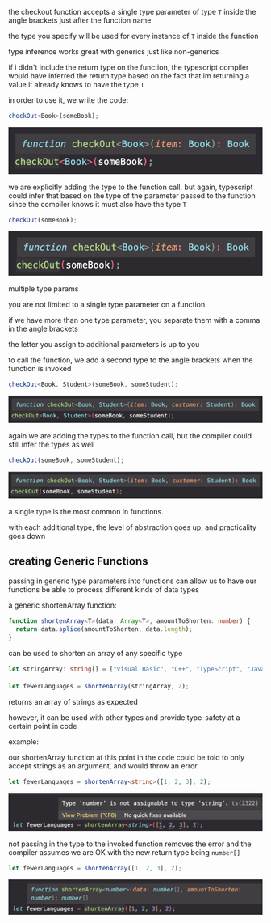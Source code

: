 the checkout function accepts a single type parameter of type `T` inside the angle brackets just after the function name

the type you specify will be used for every instance of `T` inside the function

type inference works great with generics just like non-generics

if i didn't include the return type on the function, the typescript compiler would have inferred the return type based on the fact that im returning a value it already knows to have the type `T`

in order to use it, we write the code:

```ts
checkOut<Book>(someBook);
```

![function call with type](./images/wType.png)

we are explicitly adding the type to the function call, but again, typescript could infer that based on the type of the parameter passed to the function since the compiler knows it must also have the type `T`

```ts
checkOut(someBook);
```

![function call without type](./images/woType.png)

multiple type params

you are not limited to a single type parameter on a function

if we have more than one type parameter, you separate them with a comma in the angle brackets

the letter you assign to additional parameters is up to you

to call the function, we add a second type to the angle brackets when the function is invoked

```ts
checkOut<Book, Student>(someBook, someStudent);
```

![function call with multiple type](./images/wMTypes.png)

again we are adding the types to the function call, but the compiler could still infer the types as well

```ts
checkOut(someBook, someStudent);
```

![function call without multiple types](images/woMTypes.png)

a single type is the most common in functions.

with each additional type, the level of abstraction goes up, and practicality goes down

## creating Generic Functions

passing in generic type parameters into functions can allow us to have our functions be able to process different kinds of data types

a generic shortenArray function:

```ts
function shortenArray<T>(data: Array<T>, amountToShorten: number) {
  return data.splice(amountToShorten, data.length);
}
```

can be used to shorten an array of any specific type

```ts
let stringArray: string[] = ["Visual Basic", "C++", "TypeScript", "JavaScript"];

let fewerLanguages = shortenArray(stringArray, 2);
```

returns an array of strings as expected

however, it can be used with other types and provide type-safety at a certain point in code

example:

our shortenArray function at this point in the code could be told to only accept strings as an argument, and would throw an error.

```ts
let fewerLanguages = shortenArray<string>([1, 2, 3], 2);
```

![type safety at this point in the code](images/typeSafety.png)

not passing in the type to the invoked function removes the error and the compiler assumes we are OK with the new return type being `number[]`

```ts
let fewerLanguages = shortenArray([1, 2, 3], 2);
```

![ok with number type because of no explict generic type](images/okWNumType.png)
